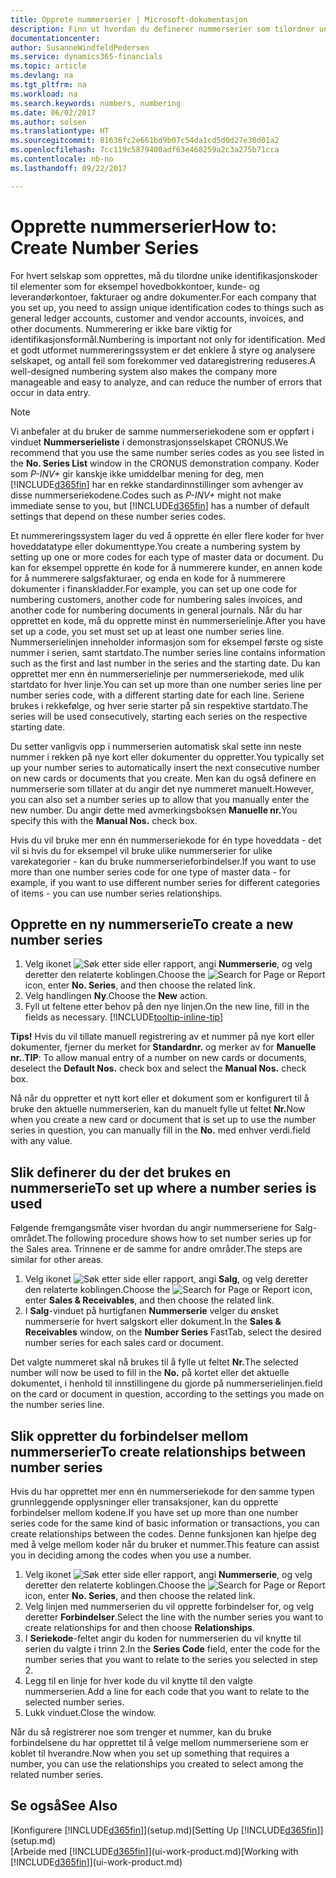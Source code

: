 ```yaml
---
title: Opprete nummerserier | Microsoft-dokumentasjon
description: Finn ut hvordan du definerer nummerserier som tilordner unike ID-koder til konti og dokumenter i Dynamics 365 for Financials.
documentationcenter: 
author: SusanneWindfeldPedersen
ms.service: dynamics365-financials
ms.topic: article
ms.devlang: na
ms.tgt_pltfrm: na
ms.workload: na
ms.search.keywords: numbers, numbering
ms.date: 06/02/2017
ms.author: solsen
ms.translationtype: HT
ms.sourcegitcommit: 81636fc2e661bd9b07c54da1cd5d0d27e30d01a2
ms.openlocfilehash: 7cc119c5879400adf63e468259a2c3a275b71cca
ms.contentlocale: nb-no
ms.lasthandoff: 09/22/2017

---
```

# <a name="how-to-create-number-series"></a><span data-ttu-id="5f92b-103">Opprette nummerserier</span><span class="sxs-lookup"><span data-stu-id="5f92b-103">How to: Create Number Series</span></span>
<span data-ttu-id="5f92b-104">For hvert selskap som opprettes, må du tilordne unike identifikasjonskoder til elementer som for eksempel hovedbokkontoer, kunde- og leverandørkontoer, fakturaer og andre dokumenter.</span><span class="sxs-lookup"><span data-stu-id="5f92b-104">For each company that you set up, you need to assign unique identification codes to things such as general ledger accounts, customer and vendor accounts, invoices, and other documents.</span></span> <span data-ttu-id="5f92b-105">Nummerering er ikke bare viktig for identifikasjonsformål.</span><span class="sxs-lookup"><span data-stu-id="5f92b-105">Numbering is important not only for identification.</span></span> <span data-ttu-id="5f92b-106">Med et godt utformet nummereringssystem er det enklere å styre og analysere selskapet, og antall feil som forekommer ved dataregistrering reduseres.</span><span class="sxs-lookup"><span data-stu-id="5f92b-106">A well-designed numbering system also makes the company more manageable and easy to analyze, and can reduce the number of errors that occur in data entry.</span></span>

> [!NOTE]  
>   <span data-ttu-id="5f92b-107">Vi anbefaler at du bruker de samme nummerseriekodene som er oppført i vinduet **Nummerserieliste** i demonstrasjonsselskapet CRONUS.</span><span class="sxs-lookup"><span data-stu-id="5f92b-107">We recommend that you use the same number series codes as you see listed in the **No. Series List** window in the CRONUS demonstration company.</span></span> <span data-ttu-id="5f92b-108">Koder som *P-INV+* gir kanskje ikke umiddelbar mening for deg, men [!INCLUDE[d365fin](includes/d365fin_md.md)] har en rekke standardinnstillinger som avhenger av disse nummerseriekodene.</span><span class="sxs-lookup"><span data-stu-id="5f92b-108">Codes such as *P-INV+* might not make immediate sense to you, but [!INCLUDE[d365fin](includes/d365fin_md.md)] has a number of default settings that depend on these number series codes.</span></span>

<span data-ttu-id="5f92b-109">Et nummereringssystem lager du ved å opprette én eller flere koder for hver hoveddatatype eller dokumenttype.</span><span class="sxs-lookup"><span data-stu-id="5f92b-109">You create a numbering system by setting up one or more codes for each type of master data or document.</span></span> <span data-ttu-id="5f92b-110">Du kan for eksempel opprette én kode for å nummerere kunder, en annen kode for å nummerere salgsfakturaer, og enda en kode for å nummerere dokumenter i finanskladder.</span><span class="sxs-lookup"><span data-stu-id="5f92b-110">For example, you can set up one code for numbering customers, another code for numbering sales invoices, and another code for numbering documents in general journals.</span></span> <span data-ttu-id="5f92b-111">Når du har opprettet en kode, må du opprette minst én nummerserielinje.</span><span class="sxs-lookup"><span data-stu-id="5f92b-111">After you have set up a code, you set must set up at least one number series line.</span></span> <span data-ttu-id="5f92b-112">Nummerserielinjen inneholder informasjon som for eksempel første og siste nummer i serien, samt startdato.</span><span class="sxs-lookup"><span data-stu-id="5f92b-112">The number series line contains information such as the first and last number in the series and the starting date.</span></span> <span data-ttu-id="5f92b-113">Du kan opprettet mer enn én nummerserielinje per nummerseriekode, med ulik startdato for hver linje.</span><span class="sxs-lookup"><span data-stu-id="5f92b-113">You can set up more than one number series line per number series code, with a different starting date for each line.</span></span> <span data-ttu-id="5f92b-114">Seriene brukes i rekkefølge, og hver serie starter på sin respektive startdato.</span><span class="sxs-lookup"><span data-stu-id="5f92b-114">The series will be used consecutively, starting each series on the respective starting date.</span></span>

<span data-ttu-id="5f92b-115">Du setter vanligvis opp i nummerserien automatisk skal sette inn neste nummer i rekken på nye kort eller dokumenter du oppretter.</span><span class="sxs-lookup"><span data-stu-id="5f92b-115">You typically set up your number series to automatically insert the next consecutive number on new cards or documents that you create.</span></span> <span data-ttu-id="5f92b-116">Men kan du også definere en nummerserie som tillater at du angir det nye nummeret manuelt.</span><span class="sxs-lookup"><span data-stu-id="5f92b-116">However, you can also set a number series up to allow that you manually enter the new number.</span></span> <span data-ttu-id="5f92b-117">Du angir dette med avmerkingsboksen **Manuelle nr.**</span><span class="sxs-lookup"><span data-stu-id="5f92b-117">You specify this with the **Manual Nos.** check box.</span></span>

<span data-ttu-id="5f92b-118">Hvis du vil bruke mer enn én nummerseriekode for én type hoveddata - det vil si hvis du for eksempel vil bruke ulike nummerserier for ulike varekategorier - kan du bruke nummerserieforbindelser.</span><span class="sxs-lookup"><span data-stu-id="5f92b-118">If you want to use more than one number series code for one type of master data - for example, if you want to use different number series for different categories of items - you can use number series relationships.</span></span>

## <a name="to-create-a-new-number-series"></a><span data-ttu-id="5f92b-119">Opprette en ny nummerserie</span><span class="sxs-lookup"><span data-stu-id="5f92b-119">To create a new number series</span></span>
1. <span data-ttu-id="5f92b-120">Velg ikonet ![Søk etter side eller rapport](media/ui-search/search_small.png "Ikonet Søk etter side eller rapport"), angi **Nummerserie**, og velg deretter den relaterte koblingen.</span><span class="sxs-lookup"><span data-stu-id="5f92b-120">Choose the ![Search for Page or Report](media/ui-search/search_small.png "Search for Page or Report icon") icon, enter **No. Series**, and then choose the related link.</span></span>
2. <span data-ttu-id="5f92b-121">Velg handlingen **Ny**.</span><span class="sxs-lookup"><span data-stu-id="5f92b-121">Choose the **New** action.</span></span>
3. <span data-ttu-id="5f92b-122">Fyll ut feltene etter behov på den nye linjen.</span><span class="sxs-lookup"><span data-stu-id="5f92b-122">On the new line, fill in the fields as necessary.</span></span> [!INCLUDE[tooltip-inline-tip](includes/tooltip-inline-tip_md.md)]

<span data-ttu-id="5f92b-123">**Tips!** Hvis du vil tillate manuell registrering av et nummer på nye kort eller dokumenter, fjerner du merket for **Standardnr.** og merker av for **Manuelle nr.**.</span><span class="sxs-lookup"><span data-stu-id="5f92b-123">**TIP**: To allow manual entry of a number on new cards or documents, deselect the **Default Nos.** check box and select the **Manual Nos.** check box.</span></span>

<span data-ttu-id="5f92b-124">Nå når du oppretter et nytt kort eller et dokument som er konfigurert til å bruke den aktuelle nummerserien, kan du manuelt fylle ut feltet **Nr.**</span><span class="sxs-lookup"><span data-stu-id="5f92b-124">Now when you create a new card or document that is set up to use the number series in question, you can manually fill in the **No.**</span></span> <span data-ttu-id="5f92b-125">med enhver verdi.</span><span class="sxs-lookup"><span data-stu-id="5f92b-125">field with any value.</span></span>  

## <a name="to-set-up-where-a-number-series-is-used"></a><span data-ttu-id="5f92b-126">Slik definerer du der det brukes en nummerserie</span><span class="sxs-lookup"><span data-stu-id="5f92b-126">To set up where a number series is used</span></span>
<span data-ttu-id="5f92b-127">Følgende fremgangsmåte viser hvordan du angir nummerseriene for Salg-området.</span><span class="sxs-lookup"><span data-stu-id="5f92b-127">The following procedure shows how to set number series up for the Sales area.</span></span> <span data-ttu-id="5f92b-128">Trinnene er de samme for andre områder.</span><span class="sxs-lookup"><span data-stu-id="5f92b-128">The steps are similar for other areas.</span></span>
1. <span data-ttu-id="5f92b-129">Velg ikonet ![Søk etter side eller rapport](media/ui-search/search_small.png "Ikonet Søk etter side eller rapport"), angi **Salg**, og velg deretter den relaterte koblingen.</span><span class="sxs-lookup"><span data-stu-id="5f92b-129">Choose the ![Search for Page or Report](media/ui-search/search_small.png "Search for Page or Report icon") icon, enter **Sales & Receivables**, and then choose the related link.</span></span>
2. <span data-ttu-id="5f92b-130">I **Salg**-vinduet på hurtigfanen **Nummerserie** velger du ønsket nummerserie for hvert salgskort eller dokument.</span><span class="sxs-lookup"><span data-stu-id="5f92b-130">In the **Sales & Receivables** window, on the **Number Series** FastTab, select the desired number series for each sales card or document.</span></span>

<span data-ttu-id="5f92b-131">Det valgte nummeret skal nå brukes til å fylle ut feltet **Nr.**</span><span class="sxs-lookup"><span data-stu-id="5f92b-131">The selected number will now be used to fill in the **No.**</span></span> <span data-ttu-id="5f92b-132">på kortet eller det aktuelle dokumentet, i henhold til innstillingene du gjorde på nummerserielinjen.</span><span class="sxs-lookup"><span data-stu-id="5f92b-132">field on the card or document in question, according to the settings you made on the number series line.</span></span>

## <a name="to-create-relationships-between-number-series"></a><span data-ttu-id="5f92b-133">Slik oppretter du forbindelser mellom nummerserier</span><span class="sxs-lookup"><span data-stu-id="5f92b-133">To create relationships between number series</span></span>
<span data-ttu-id="5f92b-134">Hvis du har opprettet mer enn én nummerseriekode for den samme typen grunnleggende opplysninger eller transaksjoner, kan du opprette forbindelser mellom kodene.</span><span class="sxs-lookup"><span data-stu-id="5f92b-134">If you have set up more than one number series code for the same kind of basic information or transactions, you can create relationships between the codes.</span></span> <span data-ttu-id="5f92b-135">Denne funksjonen kan hjelpe deg med å velge mellom koder når du bruker et nummer.</span><span class="sxs-lookup"><span data-stu-id="5f92b-135">This feature can assist you in deciding among the codes when you use a number.</span></span>

1. <span data-ttu-id="5f92b-136">Velg ikonet ![Søk etter side eller rapport](media/ui-search/search_small.png "Ikonet Søk etter side eller rapport"), angi **Nummerserie**, og velg deretter den relaterte koblingen.</span><span class="sxs-lookup"><span data-stu-id="5f92b-136">Choose the ![Search for Page or Report](media/ui-search/search_small.png "Search for Page or Report icon") icon, enter **No. Series**, and then choose the related link.</span></span>
2. <span data-ttu-id="5f92b-137">Velg linjen med nummerserien du vil opprette forbindelser for, og velg deretter **Forbindelser**.</span><span class="sxs-lookup"><span data-stu-id="5f92b-137">Select the line with the number series you want to create relationships for and then choose **Relationships**.</span></span>
3. <span data-ttu-id="5f92b-138">I **Seriekode**-feltet angir du koden for nummerserien du vil knytte til serien du valgte i trinn 2.</span><span class="sxs-lookup"><span data-stu-id="5f92b-138">In the **Series Code** field, enter the code for the number series that you want to relate to the series you selected in step 2.</span></span>
4. <span data-ttu-id="5f92b-139">Legg til en linje for hver kode du vil knytte til den valgte nummerserien.</span><span class="sxs-lookup"><span data-stu-id="5f92b-139">Add a line for each code that you want to relate to the selected number series.</span></span>
5. <span data-ttu-id="5f92b-140">Lukk vinduet.</span><span class="sxs-lookup"><span data-stu-id="5f92b-140">Close the window.</span></span>

<span data-ttu-id="5f92b-141">Når du så registrerer noe som trenger et nummer, kan du bruke forbindelsene du har opprettet til å velge mellom nummerseriene som er koblet til hverandre.</span><span class="sxs-lookup"><span data-stu-id="5f92b-141">Now when you set up something that requires a number, you can use the relationships you created to select among the related number series.</span></span>

## <a name="see-also"></a><span data-ttu-id="5f92b-142">Se også</span><span class="sxs-lookup"><span data-stu-id="5f92b-142">See Also</span></span>
<span data-ttu-id="5f92b-143">[Konfigurere [!INCLUDE[d365fin](includes/d365fin_md.md)]](setup.md)</span><span class="sxs-lookup"><span data-stu-id="5f92b-143">[Setting Up [!INCLUDE[d365fin](includes/d365fin_md.md)]](setup.md)</span></span>  
<span data-ttu-id="5f92b-144">[Arbeide med [!INCLUDE[d365fin](includes/d365fin_md.md)]](ui-work-product.md)</span><span class="sxs-lookup"><span data-stu-id="5f92b-144">[Working with [!INCLUDE[d365fin](includes/d365fin_md.md)]](ui-work-product.md)</span></span>  

